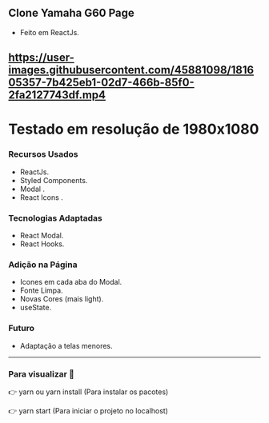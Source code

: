 ## Clone Yamaha G60 Page


* Feito em ReactJs.



https://user-images.githubusercontent.com/45881098/181605357-7b425eb1-02d7-466b-85f0-2fa2127743df.mp4
------------------------------

# Testado em resolução de 1980x1080


### Recursos Usados 

- ReactJs.
- Styled Components.
- Modal .
- React Icons .


### Tecnologias Adaptadas 

- React Modal.
- React Hooks.

### Adição na Página

- Icones em cada aba do Modal.
- Fonte Limpa.
- Novas Cores (mais light).
- useState.


### Futuro 
- Adaptação a telas menores.
---------------------------------

### Para visualizar :call_me_hand:

:point_right: yarn ou yarn install (Para instalar os pacotes)

:point_right: yarn start (Para iniciar o projeto no localhost)



